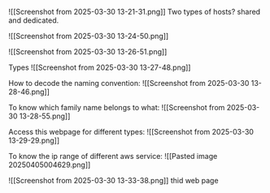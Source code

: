 ![[Screenshot from 2025-03-30 13-21-31.png]]
Two types of hosts? shared and dedicated.

![[Screenshot from 2025-03-30 13-24-50.png]]

![[Screenshot from 2025-03-30 13-26-51.png]]

Types
![[Screenshot from 2025-03-30 13-27-48.png]]

How to decode the naming convention:
![[Screenshot from 2025-03-30 13-28-46.png]]

To know which family name belongs to what:
![[Screenshot from 2025-03-30 13-28-55.png]]

Access this webpage for different types:
![[Screenshot from 2025-03-30 13-29-29.png]]

To know the ip range of different aws service:
![[Pasted image 20250405004629.png]]

![[Screenshot from 2025-03-30 13-33-38.png]]
thid web page

